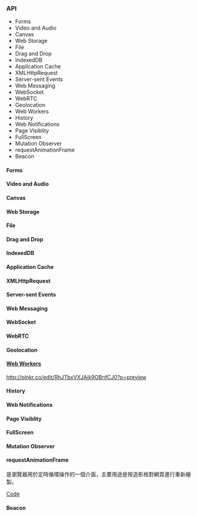 ### API
* Forms
* Video and Audio
* Canvas
* Web Storage
* File
* Drag and Drop
* IndexedDB
* Application Cache
* XMLHttpRequest
* Server-sent Events
* Web Messaging
* WebSocket
* WebRTC
* Geolocation
* Web Workers
* History
* Web Notifications
* Page Visiblity
* FullScreen
* Mutation Observer
* requestAnimationFrame
* Beacon

#### Forms

#### Video and Audio

#### Canvas

#### Web Storage

#### File

#### Drag and Drop

#### IndexedDB

#### Application Cache

#### XMLHttpRequest

#### Server-sent Events

#### Web Messaging

#### WebSocket

#### WebRTC

#### Geolocation

#### [Web Workers](https://developer.mozilla.org/en-US/docs/Web/API/Web_Workers_API)
http://plnkr.co/edit/RhJTbxVXJAik9OBnfCJ0?p=preview


#### History

#### Web Notifications

#### Page Visiblity

#### FullScreen

#### Mutation Observer

#### requestAnimationFrame
是瀏覽器用於定時循環操作的一個介面，主要用途是按造影格對網頁進行重新繪製。

[Code](http://codepen.io/Shyam-Chen/pen/KVqMjj)

#### Beacon
